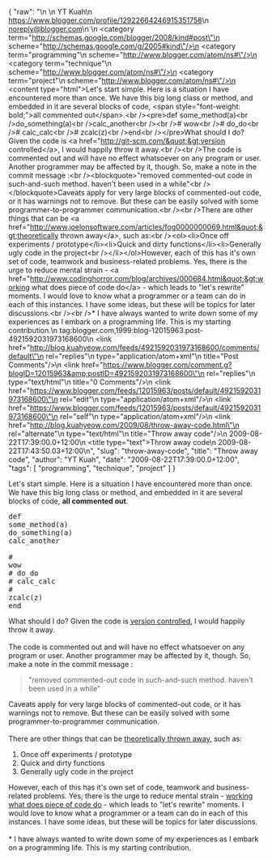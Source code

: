{
  "raw": "<entry>\n  <author>\n    <name>YT Kuah</name>\n    <uri>https://www.blogger.com/profile/12922664246915351758</uri>\n    <email>noreply@blogger.com</email>\n  </author>\n  <category term=\"http://schemas.google.com/blogger/2008/kind#post\"\n    scheme=\"http://schemas.google.com/g/2005#kind\"/>\n  <category term=\"programming\"\n    scheme=\"http://www.blogger.com/atom/ns#\"/>\n  <category term=\"technique\"\n    scheme=\"http://www.blogger.com/atom/ns#\"/>\n  <category term=\"project\"\n    scheme=\"http://www.blogger.com/atom/ns#\"/>\n  <content type=\"html\">Let's start simple. Here is a situation I have encountered more than once. We have this big long class or method, and embedded in it are several blocks of code, &lt;span style=&quot;font-weight: bold;&quot;&gt;all commented out&lt;/span&gt;.&lt;br /&gt;&lt;pre&gt;def some_method(a)&lt;br /&gt;do_something(a)&lt;br /&gt;calc_another&lt;br /&gt;&lt;br /&gt;# wow&lt;br /&gt;# do_do&lt;br /&gt;# calc_calc&lt;br /&gt;# zcalc(z)&lt;br /&gt;end&lt;br /&gt;&lt;/pre&gt;What should I do? Given the code is &lt;a href=&quot;http://git-scm.com/&quot;&gt;version controlled&lt;/a&gt;, I would happily throw it away.&lt;br /&gt;&lt;br /&gt;The code is commented out and will have no effect whatsoever on any program or user. Another programmer may be affected by it, though. So, make a note in the commit message :&lt;br /&gt;&lt;blockquote&gt;&quot;removed commented-out code in such-and-such method. haven't been used in a while&quot;&lt;br /&gt;&lt;/blockquote&gt;Caveats apply for very large blocks of commented-out code, or it has warnings not to remove. But these can be easily solved with some programmer-to-programmer communication.&lt;br /&gt;&lt;br /&gt;There are other things that can be &lt;a href=&quot;http://www.joelonsoftware.com/articles/fog0000000069.html&quot;&gt;theoretically thrown away&lt;/a&gt;, such as:&lt;br /&gt;&lt;ol&gt;&lt;li&gt;Once off experiments / prototype&lt;/li&gt;&lt;li&gt;Quick and dirty functions&lt;/li&gt;&lt;li&gt;Generally ugly code in the project&lt;br /&gt;&lt;/li&gt;&lt;/ol&gt;However, each of this has it's own set of code, teamwork and business-related problems. Yes, there is the urge to reduce mental strain - &lt;a href=&quot;http://www.codinghorror.com/blog/archives/000684.html&quot;&gt;working what does piece of code do&lt;/a&gt; - which leads to &quot;let's rewrite&quot; moments. I would love to know what a programmer or a team can do in each of this instances. I have some ideas, but these will be topics for later discussions.&lt;br /&gt;&lt;br /&gt;* I have always wanted to write down some of my experiences as I embark on a programming life. This is my starting contribution.</content>\n  <id>tag:blogger.com,1999:blog-12015963.post-4921592031973168600</id>\n  <link href=\"http://blog.kuahyeow.com/feeds/4921592031973168600/comments/default\"\n    rel=\"replies\"\n    type=\"application/atom+xml\"\n    title=\"Post Comments\"/>\n  <link href=\"https://www.blogger.com/comment.g?blogID=12015963&amp;postID=4921592031973168600\"\n    rel=\"replies\"\n    type=\"text/html\"\n    title=\"0 Comments\"/>\n  <link href=\"https://www.blogger.com/feeds/12015963/posts/default/4921592031973168600\"\n    rel=\"edit\"\n    type=\"application/atom+xml\"/>\n  <link href=\"https://www.blogger.com/feeds/12015963/posts/default/4921592031973168600\"\n    rel=\"self\"\n    type=\"application/atom+xml\"/>\n  <link href=\"http://blog.kuahyeow.com/2009/08/throw-away-code.html\"\n    rel=\"alternate\"\n    type=\"text/html\"\n    title=\"Throw away code\"/>\n  <published>2009-08-22T17:39:00.0+12:00</published>\n  <title type=\"text\">Throw away code</title>\n  <updated>2009-08-22T17:43:50.03+12:00</updated>\n</entry>",
  "slug": "throw-away-code",
  "title": "Throw away code",
  "author": "YT Kuah",
  "date": "2009-08-22T17:39:00.0+12:00",
  "tags": [
    "programming",
    "technique",
    "project"
  ]
}

Let's start simple. Here is a situation I have encountered more than once. We have this big long class or method, and embedded in it are several blocks of code, <span style="font-weight: bold;">all commented out</span>.<br /><pre>def some_method(a)<br />do_something(a)<br />calc_another<br /><br /># wow<br /># do_do<br /># calc_calc<br /># zcalc(z)<br />end<br /></pre>What should I do? Given the code is <a href="http://git-scm.com/">version controlled</a>, I would happily throw it away.<br /><br />The code is commented out and will have no effect whatsoever on any program or user. Another programmer may be affected by it, though. So, make a note in the commit message :<br /><blockquote>"removed commented-out code in such-and-such method. haven't been used in a while"<br /></blockquote>Caveats apply for very large blocks of commented-out code, or it has warnings not to remove. But these can be easily solved with some programmer-to-programmer communication.<br /><br />There are other things that can be <a href="http://www.joelonsoftware.com/articles/fog0000000069.html">theoretically thrown away</a>, such as:<br /><ol><li>Once off experiments / prototype</li><li>Quick and dirty functions</li><li>Generally ugly code in the project<br /></li></ol>However, each of this has it's own set of code, teamwork and business-related problems. Yes, there is the urge to reduce mental strain - <a href="http://www.codinghorror.com/blog/archives/000684.html">working what does piece of code do</a> - which leads to "let's rewrite" moments. I would love to know what a programmer or a team can do in each of this instances. I have some ideas, but these will be topics for later discussions.<br /><br />* I have always wanted to write down some of my experiences as I embark on a programming life. This is my starting contribution.